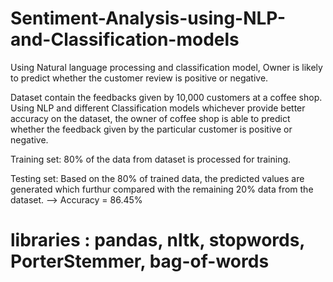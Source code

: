 # Sentiment-Analysis-using-NLP-and-Classification-models
Using Natural language processing and classification model, Owner is likely to predict whether the customer review is positive or negative.

Dataset contain the feedbacks given by 10,000 customers at a coffee shop. Using NLP and different Classification models whichever provide better accuracy on the dataset, the owner of coffee shop is able to predict whether the feedback given by the particular customer is positive or negative.  

Training set:
80% of the data from dataset is processed for training.

Testing set:
Based on the 80% of trained data, the predicted values are generated which furthur compared with the remaining 20% data from the dataset.
--> Accuracy = 86.45% 

# libraries : pandas, nltk, stopwords, PorterStemmer, bag-of-words
